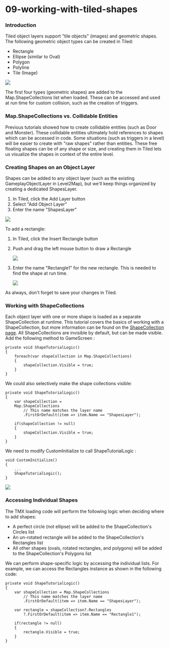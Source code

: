 # 09-working-with-tiled-shapes

### Introduction

Tiled object layers support "tile objects" (images) and geometric shapes. The following geometric object types can be created in Tiled:

* Rectangle
* Ellipse (similar to Oval)
* Polygon
* Polyline
* Tile (Image)

![](../../media/2016-08-img\_57b76aa31dfed.png)

The first four types (geometric shapes) are added to the Map.ShapeCollections list when loaded. These can be accessed and used at run time for custom collision, such as the creation of triggers.

### Map.ShapeCollections vs. Collidable Entities

Previous tutorials showed how to create collidable entities (such as Door and Monster). These collidable entities ultimately hold references to shapes which can be accessed in code. Some situations (such as triggers in a level) will be easier to create with "raw shapes" rather than entities. These free floating shapes can be of any shape or size, and creating them in Tiled lets us visualize the shapes in context of the entire level.

### Creating Shapes on an Object Layer

Shapes can be added to any object layer (such as the existing GameplayObjectLayer in Level2Map), but we'll keep things organized by creating a dedicated ShapesLayer.

1. In Tiled, click the Add Layer button
2. Select "Add Object Layer"
3. Enter the name "ShapesLayer"

![](../../media/2021-02-img\_60318e8c98087.png)

To add a rectangle:

1. In Tiled, click the Insert Rectangle button
2.  Push and drag the left mouse button to draw a Rectangle

    [![](../../media/2016-08-2021\_February\_20\_153435.gif)](../../media/2016-08-2021\_February\_20\_153435.gif)
3.  Enter the name "Rectangle1" for the new rectangle. This is needed to find the shape at run time.

    ![](../../media/2016-08-img\_57b770362661b.png)

As always, don't forget to save your changes in Tiled.

### Working with ShapeCollections

Each object layer with one or more shape is loaded as a separate ShapeCollection at runtime. This tutorial covers the basics of working with a ShapeCollection, but more information can be found on the [ShapeCollection page](../../documentation/api/flatredball/math/geometry/shapecollection.md). All ShapeCollections are invisible by default, but can be made visible. Add the following method to GameScreen :

```lang:c#
private void ShapeTutorialLogic()
{
    foreach(var shapeCollection in Map.ShapeCollections)
    {
        shapeCollection.Visible = true;
    }
}
```

We could also selectively make the shape collections visible:

```lang:c#
private void ShapeTutorialLogic()
{
    var shapeCollection =
    Map.ShapeCollections
        // This name matches the layer name 
        .FirstOrDefault(item => item.Name == "ShapesLayer");

    if(shapeCollection != null)
    {
        shapeCollection.Visible = true;
    }
}
```

We need to modify CustomInitialize  to call ShapeTutorialLogic :

```lang:c#
void CustomInitialize()
{
    ...
    ShapeTutorialLogic();
}
```

![](../../media/2021-02-img\_60318fee8cc7f.png)

### Accessing Individual Shapes

The TMX loading code will perform the following logic when deciding where to add shapes:

* A perfect circle (not ellipse) will be added to the ShapeCollection's Circles list
* An un-rotated rectangle will be added to the ShapeCollection's Rectangles list
* All other shapes (ovals, rotated rectangles, and polygons) will be added to the ShapeCollection's Polygons list

We can perform shape-specific logic by accessing the individual lists. For example, we can access the Rectangles instance as shown in the following code:

```lang:c#
private void ShapeTutorialLogic()
{
    var shapeCollection = Map.ShapeCollections
        // This name matches the layer name 
        .FirstOrDefault(item => item.Name == "ShapesLayer");

    var rectangle = shapeCollection?.Rectangles
        ?.FirstOrDefault(item => item.Name == "Rectangle1");

    if(rectangle != null)
    {
        rectangle.Visible = true;
    }
}
```

&#x20;
